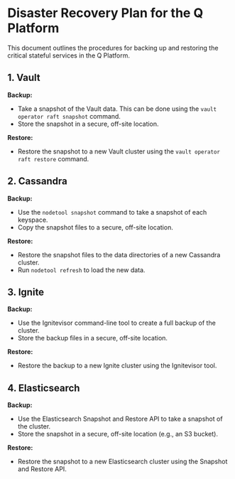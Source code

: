 # Disaster Recovery Plan for the Q Platform

This document outlines the procedures for backing up and restoring the critical stateful services in the Q Platform.

## 1. Vault

**Backup:**
- Take a snapshot of the Vault data. This can be done using the `vault operator raft snapshot` command.
- Store the snapshot in a secure, off-site location.

**Restore:**
- Restore the snapshot to a new Vault cluster using the `vault operator raft restore` command.

## 2. Cassandra

**Backup:**
- Use the `nodetool snapshot` command to take a snapshot of each keyspace.
- Copy the snapshot files to a secure, off-site location.

**Restore:**
- Restore the snapshot files to the data directories of a new Cassandra cluster.
- Run `nodetool refresh` to load the new data.

## 3. Ignite

**Backup:**
- Use the Ignitevisor command-line tool to create a full backup of the cluster.
- Store the backup files in a secure, off-site location.

**Restore:**
- Restore the backup to a new Ignite cluster using the Ignitevisor tool.

## 4. Elasticsearch

**Backup:**
- Use the Elasticsearch Snapshot and Restore API to take a snapshot of the cluster.
- Store the snapshot in a secure, off-site location (e.g., an S3 bucket).

**Restore:**
- Restore the snapshot to a new Elasticsearch cluster using the Snapshot and Restore API. 
